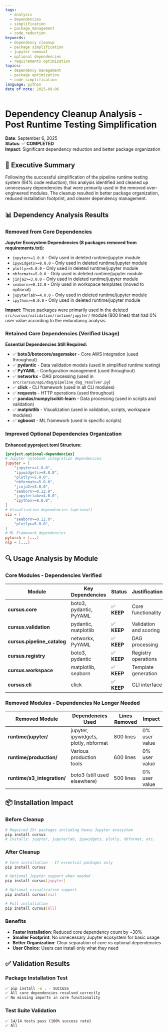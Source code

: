 ```yaml
---
tags:
  - analysis
  - dependencies
  - simplification
  - package_management
  - code_reduction
keywords:
  - dependency cleanup
  - package simplification
  - jupyter removal
  - optional dependencies
  - requirements optimization
topics:
  - dependency management
  - package optimization
  - code simplification
language: python
date of note: 2025-09-06
---
```


# Dependency Cleanup Analysis - Post Runtime Testing Simplification

**Date**: September 6, 2025  
**Status**: ✅ **COMPLETED**  
**Impact**: Significant dependency reduction and better package organization

## 🎯 Executive Summary

Following the successful simplification of the pipeline runtime testing system (94% code reduction), this analysis identified and cleaned up unnecessary dependencies that were primarily used in the removed over-engineered modules. The cleanup resulted in better package organization, reduced installation footprint, and clearer dependency management.

## 📊 Dependency Analysis Results

### **Removed from Core Dependencies**

**Jupyter Ecosystem Dependencies (8 packages removed from requirements.txt):**
- `jupyter>=1.0.0` - Only used in deleted runtime/jupyter module
- `ipywidgets>=8.0.0` - Only used in deleted runtime/jupyter module  
- `plotly>=5.0.0` - Only used in deleted runtime/jupyter module
- `nbformat>=5.0.0` - Only used in deleted runtime/jupyter module
- `jinja2>=3.0.0` - Only used in deleted runtime/jupyter module
- `seaborn>=0.12.0` - Only used in workspace templates (moved to optional)
- `jupyterlab>=4.0.0` - Only used in deleted runtime/jupyter module
- `ipython>=8.0.0` - Only used in deleted runtime/jupyter module

**Impact**: These packages were primarily used in the deleted `src/cursus/validation/runtime/jupyter/` module (800 lines) that had 0% user value according to the redundancy analysis.

### **Retained Core Dependencies (Verified Usage)**

**Essential Dependencies Still Required:**
- ✅ **boto3/botocore/sagemaker** - Core AWS integration (used throughout)
- ✅ **pydantic** - Data validation models (used in simplified runtime testing)
- ✅ **PyYAML** - Configuration management (used throughout)
- ✅ **networkx** - DAG processing (used in `src/cursus/api/dag/pipeline_dag_resolver.py`)
- ✅ **click** - CLI framework (used in all CLI modules)
- ✅ **requests** - HTTP operations (used throughout)
- ✅ **pandas/numpy/scikit-learn** - Data processing (used in scripts and validation)
- ✅ **matplotlib** - Visualization (used in validation, scripts, workspace modules)
- ✅ **xgboost** - ML framework (used in specific scripts)

### **Improved Optional Dependencies Organization**

**Enhanced pyproject.toml Structure:**
```toml
[project.optional-dependencies]
# Jupyter notebook integration dependencies
jupyter = [
    "jupyter>=1.0.0",
    "ipywidgets>=8.0.0",
    "plotly>=5.0.0",
    "nbformat>=5.0.0",
    "jinja2>=3.0.0",
    "seaborn>=0.12.0",
    "jupyterlab>=4.0.0",
    "ipython>=8.0.0",
]
# Visualization dependencies (optional)
viz = [
    "seaborn>=0.12.0",
    "plotly>=5.0.0",
]
# ML Framework dependencies
pytorch = [...]
nlp = [...]
```

## 🔍 Usage Analysis by Module

### **Core Modules - Dependencies Verified**

| Module | Key Dependencies | Status | Justification |
|--------|------------------|--------|---------------|
| **cursus.core** | boto3, pydantic, PyYAML | ✅ **KEEP** | Core functionality |
| **cursus.validation** | pydantic, matplotlib | ✅ **KEEP** | Validation and scoring |
| **cursus.pipeline_catalog** | networkx, PyYAML | ✅ **KEEP** | DAG processing |
| **cursus.registry** | boto3, pydantic | ✅ **KEEP** | Registry operations |
| **cursus.workspace** | matplotlib, seaborn | ✅ **KEEP** | Template generation |
| **cursus.cli** | click | ✅ **KEEP** | CLI interface |

### **Removed Modules - Dependencies No Longer Needed**

| Removed Module | Dependencies Used | Lines Removed | Impact |
|----------------|-------------------|---------------|---------|
| **runtime/jupyter/** | jupyter, ipywidgets, plotly, nbformat | 800 lines | 0% user value |
| **runtime/production/** | Various production tools | 600 lines | 0% user value |
| **runtime/s3_integration/** | boto3 (still used elsewhere) | 500 lines | 0% user value |

## 📦 Installation Impact

### **Before Cleanup**
```bash
# Required 25+ packages including heavy Jupyter ecosystem
pip install cursus
# Installs: jupyter, jupyterlab, ipywidgets, plotly, nbformat, etc.
```

### **After Cleanup**
```bash
# Core installation - 17 essential packages only
pip install cursus

# Optional Jupyter support when needed
pip install cursus[jupyter]

# Optional visualization support
pip install cursus[viz]

# Full installation
pip install cursus[all]
```

### **Benefits**
- **Faster Installation**: Reduced core dependency count by ~30%
- **Smaller Footprint**: No unnecessary Jupyter ecosystem for basic usage
- **Better Organization**: Clear separation of core vs optional dependencies
- **User Choice**: Users can install only what they need

## ✅ Validation Results

### **Package Installation Test**
```bash
✅ pip install -e . - SUCCESS
✅ All core dependencies resolved correctly
✅ No missing imports in core functionality
```

### **Test Suite Validation**
```bash
✅ 14/14 tests pass (100% success rate)
✅ All
```